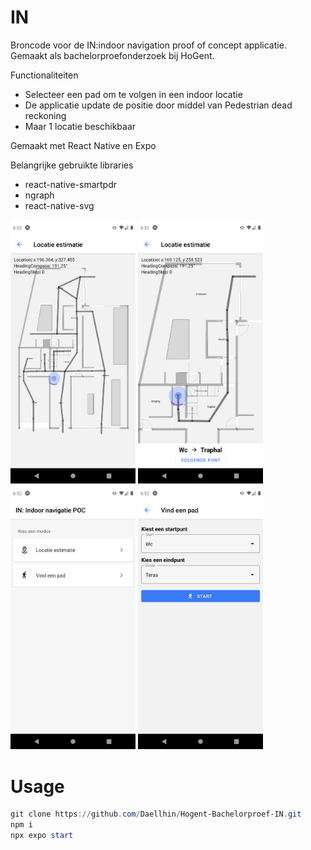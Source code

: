 # IN
Broncode voor de IN:indoor navigation proof of concept applicatie. Gemaakt als bachelorproefonderzoek bij HoGent.

Functionaliteiten
- Selecteer een pad om te volgen in een indoor locatie
- De applicatie update de positie door middel van Pedestrian dead reckoning
- Maar 1 locatie beschikbaar

Gemaakt met React Native en Expo

Belangrijke gebruikte libraries
- react-native-smartpdr
- ngraph
- react-native-svg

<p float="left">
  <img src="./images/Screenshot-Map.png" width="200" />
  <img src="./images/Screenshot-Navigating.png" width="200" /> 
  <img src="./images/Screenshot-SelectModus.png" width="200" />
  <img src="images/Screenshot-SelectPath.png" width="200" />
</p>

# Usage
```powershell
git clone https://github.com/Daellhin/Hogent-Bachelorproef-IN.git
npm i
npx expo start
```